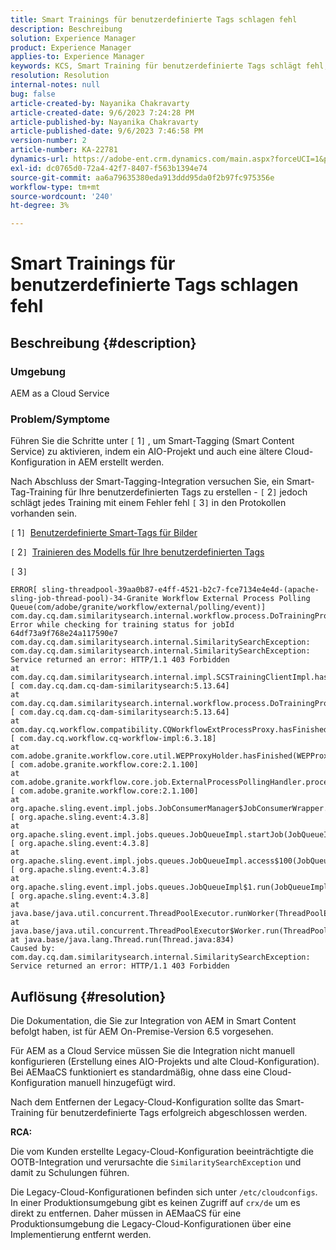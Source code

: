 ```yaml
---
title: Smart Trainings für benutzerdefinierte Tags schlagen fehl
description: Beschreibung
solution: Experience Manager
product: Experience Manager
applies-to: Experience Manager
keywords: KCS, Smart Training für benutzerdefinierte Tags schlägt fehl, AEM as a Cloud Service
resolution: Resolution
internal-notes: null
bug: false
article-created-by: Nayanika Chakravarty
article-created-date: 9/6/2023 7:24:28 PM
article-published-by: Nayanika Chakravarty
article-published-date: 9/6/2023 7:46:58 PM
version-number: 2
article-number: KA-22781
dynamics-url: https://adobe-ent.crm.dynamics.com/main.aspx?forceUCI=1&pagetype=entityrecord&etn=knowledgearticle&id=73838efb-ea4c-ee11-be6e-6045bd006a22
exl-id: dc0765d0-72a4-42f7-8407-f563b1394e74
source-git-commit: aa6a79635380eda913ddd95da0f2b97fc975356e
workflow-type: tm+mt
source-wordcount: '240'
ht-degree: 3%

---
```


# Smart Trainings für benutzerdefinierte Tags schlagen fehl

## Beschreibung {#description}


### Umgebung

AEM as a Cloud Service

### Problem/Symptome

Führen Sie die Schritte unter `[` 1`]`  , um Smart-Tagging (Smart Content Service) zu aktivieren, indem ein AIO-Projekt und auch eine ältere Cloud-Konfiguration in AEM erstellt werden.

Nach Abschluss der Smart-Tagging-Integration versuchen Sie, ein Smart-Tag-Training für Ihre benutzerdefinierten Tags zu erstellen - `[` 2`]`  jedoch schlägt jedes Training mit einem Fehler fehl `[` 3`]`  in den Protokollen vorhanden sein.

`[` 1`]`  [Benutzerdefinierte Smart-Tags für Bilder](https://experienceleague.adobe.com/docs/experience-manager-learn/assets/metadata/custom-smart-tags.html)

`[` 2`]`  [Trainieren des Modells für Ihre benutzerdefinierten Tags](https://experienceleague.adobe.com/docs/experience-manager-cloud-service/content/assets/manage/smart-tags.html#train-model)

`[` 3`]`


```
ERROR[ sling-threadpool-39aa0b87-e4ff-4521-b2c7-fce7134e4e4d-(apache-sling-job-thread-pool)-34-Granite Workflow External Process Polling Queue(com/adobe/granite/workflow/external/polling/event)]  com.day.cq.dam.similaritysearch.internal.workflow.process.DoTrainingProcess Error while checking for training status for jobId 64df73a9f768e24a117590e7
com.day.cq.dam.similaritysearch.internal.SimilaritySearchException: com.day.cq.dam.similaritysearch.internal.SimilaritySearchException: Service returned an error: HTTP/1.1 403 Forbidden
at com.day.cq.dam.similaritysearch.internal.impl.SCSTrainingClientImpl.hasFinishedTraining(SCSTrainingClientImpl.java:203) [ com.day.cq.dam.cq-dam-similaritysearch:5.13.64] 
at com.day.cq.dam.similaritysearch.internal.workflow.process.DoTrainingProcess.hasFinished(DoTrainingProcess.java:95) [ com.day.cq.dam.cq-dam-similaritysearch:5.13.64] 
at com.day.cq.workflow.compatibility.CQWorkflowExtProcessProxy.hasFinished(CQWorkflowExtProcessProxy.java:82) [ com.day.cq.workflow.cq-workflow-impl:6.3.18] 
at com.adobe.granite.workflow.core.util.WEPProxyHolder.hasFinished(WEPProxyHolder.java:46) [ com.adobe.granite.workflow.core:2.1.100] 
at com.adobe.granite.workflow.core.job.ExternalProcessPollingHandler.process(ExternalProcessPollingHandler.java:119) [ com.adobe.granite.workflow.core:2.1.100] 
at org.apache.sling.event.impl.jobs.JobConsumerManager$JobConsumerWrapper.process(JobConsumerManager.java:502) [ org.apache.sling.event:4.3.8] 
at org.apache.sling.event.impl.jobs.queues.JobQueueImpl.startJob(JobQueueImpl.java:351) [ org.apache.sling.event:4.3.8] 
at org.apache.sling.event.impl.jobs.queues.JobQueueImpl.access$100(JobQueueImpl.java:60) [ org.apache.sling.event:4.3.8] 
at org.apache.sling.event.impl.jobs.queues.JobQueueImpl$1.run(JobQueueImpl.java:287) [ org.apache.sling.event:4.3.8] 
at java.base/java.util.concurrent.ThreadPoolExecutor.runWorker(ThreadPoolExecutor.java:1128)
at java.base/java.util.concurrent.ThreadPoolExecutor$Worker.run(ThreadPoolExecutor.java:628)
at java.base/java.lang.Thread.run(Thread.java:834)
Caused by: com.day.cq.dam.similaritysearch.internal.SimilaritySearchException: Service returned an error: HTTP/1.1 403 Forbidden
```



## Auflösung {#resolution}


Die Dokumentation, die Sie zur Integration von AEM in Smart Content befolgt haben, ist für AEM On-Premise-Version 6.5 vorgesehen.

Für AEM as a Cloud Service müssen Sie die Integration nicht manuell konfigurieren (Erstellung eines AIO-Projekts und alte Cloud-Konfiguration). Bei AEMaaCS funktioniert es standardmäßig, ohne dass eine Cloud-Konfiguration manuell hinzugefügt wird.

Nach dem Entfernen der Legacy-Cloud-Konfiguration sollte das Smart-Training für benutzerdefinierte Tags erfolgreich abgeschlossen werden.

<b>RCA:</b>

Die vom Kunden erstellte Legacy-Cloud-Konfiguration beeinträchtigte die OOTB-Integration und verursachte die `SimilaritySearchException` und damit zu Schulungen führen.

Die Legacy-Cloud-Konfigurationen befinden sich unter `/etc/cloudconfigs`. In einer Produktionsumgebung gibt es keinen Zugriff auf `crx/de` um es direkt zu entfernen. Daher müssen in AEMaaCS für eine Produktionsumgebung die Legacy-Cloud-Konfigurationen über eine Implementierung entfernt werden.
